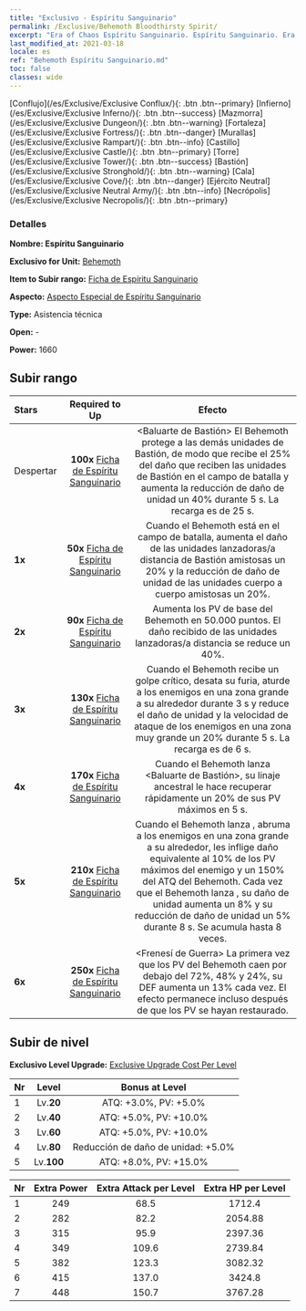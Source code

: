 ```yaml
---
title: "Exclusivo - Espíritu Sanguinario"
permalink: /Exclusive/Behemoth Bloodthirsty Spirit/
excerpt: "Era of Chaos Espíritu Sanguinario. Espíritu Sanguinario. Era of Chaos Exclusivo Espíritu Sanguinario. Behemoth Exclusivo."
last_modified_at: 2021-03-18
locale: es
ref: "Behemoth Espíritu Sanguinario.md"
toc: false
classes: wide
---
```

 [Conflujo](/es/Exclusive/Exclusive Conflux/){: .btn .btn--primary} [Infierno](/es/Exclusive/Exclusive Inferno/){: .btn .btn--success} [Mazmorra](/es/Exclusive/Exclusive Dungeon/){: .btn .btn--warning} [Fortaleza](/es/Exclusive/Exclusive Fortress/){: .btn .btn--danger} [Murallas](/es/Exclusive/Exclusive Rampart/){: .btn .btn--info} [Castillo](/es/Exclusive/Exclusive Castle/){: .btn .btn--primary} [Torre](/es/Exclusive/Exclusive Tower/){: .btn .btn--success} [Bastión](/es/Exclusive/Exclusive Stronghold/){: .btn .btn--warning} [Cala](/es/Exclusive/Exclusive Cove/){: .btn .btn--danger} [Ejército Neutral](/es/Exclusive/Exclusive Neutral Army/){: .btn .btn--info} [Necrópolis](/es/Exclusive/Exclusive Necropolis/){: .btn .btn--primary} 

### Detalles
 **Nombre: Espíritu Sanguinario** 

 **Exclusivo for Unit:** [Behemoth](/es/units/Behemoth/) 

 **Item to Subir rango:** [Ficha de Espíritu Sanguinario](/es/Items/con_982/)

 **Aspecto:** [Aspecto Especial de Espíritu Sanguinario](/es/Items/con_650/)

 **Type:** Asistencia técnica

 **Open:** -

 **Power:** 1660

## Subir rango

  |     Stars    |  Required to Up | Efecto |
  |:-------------|:---------------:|:---------------:|
  |  Despertar  | **100x** [Ficha de Espíritu Sanguinario](/es/Items/con_982/) | <Baluarte de Bastión> El Behemoth protege a las demás unidades de Bastión, de modo que recibe el 25% del daño que reciben las unidades de Bastión en el campo de batalla y aumenta la reducción de daño de unidad un 40% durante 5 s. La recarga es de 25 s. |
  | **1x** <i class="fas fa-star"/> | **50x** [Ficha de Espíritu Sanguinario](/es/Items/con_982/) | Cuando el Behemoth está en el campo de batalla, aumenta el daño de las unidades lanzadoras/a distancia de Bastión amistosas un 20% y la reducción de daño de unidad de las unidades cuerpo a cuerpo amistosas un 20%. |
  | **2x** <i class="fas fa-star"/> | **90x** [Ficha de Espíritu Sanguinario](/es/Items/con_982/) | Aumenta los PV de base del Behemoth en 50.000 puntos. El daño recibido de las unidades lanzadoras/a distancia se reduce un 40%. |
  | **3x** <i class="fas fa-star"/> | **130x** [Ficha de Espíritu Sanguinario](/es/Items/con_982/) | <Behemoth Imponente> Cuando el Behemoth recibe un golpe crítico, desata su furia, aturde a los enemigos en una zona grande a su alrededor durante 3 s y reduce el daño de unidad y la velocidad de ataque de los enemigos en una zona muy grande un 20% durante 5 s. La recarga es de 6 s. |
  | **4x** <i class="fas fa-star"/> | **170x** [Ficha de Espíritu Sanguinario](/es/Items/con_982/) | Cuando el Behemoth lanza <Baluarte de Bastión>, su linaje ancestral le hace recuperar rápidamente un 20% de sus PV máximos en 5 s. |
  | **5x** <i class="fas fa-star"/> | **210x** [Ficha de Espíritu Sanguinario](/es/Items/con_982/) | Cuando el Behemoth lanza <Behemoth Imponente>, abruma a los enemigos en una zona grande a su alrededor, les inflige daño equivalente al 10% de los PV máximos del enemigo y un 150% del ATQ del Behemoth. Cada vez que el Behemoth lanza <Behemoth Imponente>, su daño de unidad aumenta un 8% y su reducción de daño de unidad un 5% durante 8 s. Se acumula hasta 8 veces. |
  | **6x** <i class="fas fa-star"/> | **250x** [Ficha de Espíritu Sanguinario](/es/Items/con_982/) | <Frenesí de Guerra> La primera vez que los PV del Behemoth caen por debajo del 72%, 48% y 24%, su DEF aumenta un 13% cada vez. El efecto permanece incluso después de que los PV se hayan restaurado. |


## Subir de nivel
 **Exclusivo Level Upgrade:** [Exclusive Upgrade Cost Per Level](/Exclusive/ExclusiveUpgradeCostPerLevel/)

  |  Nr  |   Level  | Bonus at Level |
  |:-----|:--------:|:--------------:|
  | 1 | Lv.**20** | ATQ: +3.0%, PV: +5.0% |
  | 2 | Lv.**40** | ATQ: +5.0%, PV: +10.0% |
  | 3 | Lv.**60** | ATQ: +5.0%, PV: +10.0% |
  | 4 | Lv.**80** | Reducción de daño de unidad: +5.0% |
  | 5 | Lv.**100** | ATQ: +8.0%, PV: +15.0% |


  |  Nr  |  Extra Power | Extra Attack per Level | Extra HP per Level |
  |:-----|:--------:|:--------:|:--------:|
  | 1 | 249 | 68.5 | 1712.4 |
  | 2 | 282 | 82.2 | 2054.88 |
  | 3 | 315 | 95.9 | 2397.36 |
  | 4 | 349 | 109.6 | 2739.84 |
  | 5 | 382 | 123.3 | 3082.32 |
  | 6 | 415 | 137.0 | 3424.8 |
  | 7 | 448 | 150.7 | 3767.28 |


